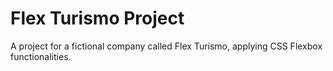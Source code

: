 # Flex Turismo Project
A project for a fictional company called Flex Turismo, applying CSS Flexbox functionalities.
